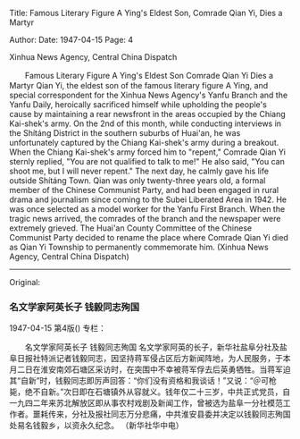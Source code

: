 Title: Famous Literary Figure A Ying's Eldest Son, Comrade Qian Yi, Dies a Martyr

Author:
Date: 1947-04-15
Page: 4

Xinhua News Agency, Central China Dispatch

　　Famous Literary Figure A Ying's Eldest Son
    Comrade Qian Yi Dies a Martyr
    Qian Yi, the eldest son of the famous literary figure A Ying, and special correspondent for the Xinhua News Agency's Yanfu Branch and the Yanfu Daily, heroically sacrificed himself while upholding the people's cause by maintaining a rear newsfront in the areas occupied by the Chiang Kai-shek's army. On the 2nd of this month, while conducting interviews in the Shítáng District in the southern suburbs of Huai'an, he was unfortunately captured by the Chiang Kai-shek's army during a breakout. When the Chiang Kai-shek's army forced him to "repent," Comrade Qian Yi sternly replied, "You are not qualified to talk to me!" He also said, "You can shoot me, but I will never repent." The next day, he calmly gave his life outside Shítáng Town. Qian was only twenty-three years old, a formal member of the Chinese Communist Party, and had been engaged in rural drama and journalism since coming to the Subei Liberated Area in 1942. He was once selected as a model worker for the Yanfu First Branch. When the tragic news arrived, the comrades of the branch and the newspaper were extremely grieved. The Huai'an County Committee of the Chinese Communist Party decided to rename the place where Comrade Qian Yi died as Qian Yi Township to permanently commemorate him.
    (Xinhua News Agency, Central China Dispatch)



<hr /> 

Original: 


### 名文学家阿英长子  钱毅同志殉国

1947-04-15
第4版()
专栏：

　　名文学家阿英长子
    钱毅同志殉国
    名文学家阿英的长子，新华社盐阜分社及盐阜日报社特派记者钱毅同志，因坚持蒋军侵占区后方新闻阵地，为人民服务，于本月二日在淮安南郊石塘区采访时，在突围中不幸被蒋军俘去后英勇牺牲。当蒋军迫其“自新”时，钱毅同志即厉声回答：“你们没有资格和我谈话！”又说：“＠可枪毙，绝不自新。”次日即在石塘镇外从容就义。钱年仅二十三岁，中共正式党员，自一九四二年来苏北解放区即从事农村戏剧及新闻工作，曾被选为盐阜一分社模范工作者。噩耗传来，分社及报社同志万分悲痛，中共淮安县委并决定以钱毅同志殉国处易名钱毅乡，以资永久纪念。
    （新华社华中电）
